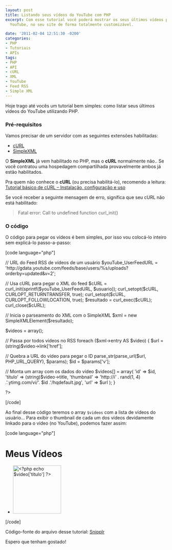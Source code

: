 ```yaml
---
layout: post
title: Listando seus vídeos do YouTube com PHP
excerpt: Com esse tutorial você poderá mostrar os seus últimos vídeos publicados no
  YouTube, no seu site de forma totalmente customizável.

date: '2011-02-04 12:51:30 -0200'
categories:
- PHP
- Tutoriais
- APIs
tags:
- PHP
- API
- cURL
- XML
- YouTube
- Feed RSS
- Simple XML
---
```

<p>Hoje trago até vocês um tutorial bem simples: como listar seus últimos vídeos do YouTube utilizando PHP.</p>
<h3>Pré-requisitos</h3>
<p>Vamos precisar de um servidor com as seguintes extensões habilitadas:</p>
<ul>
<li><a href="http://php.net/manual/book.curl.php">cURL</a></li>
<li><a href="http://php.net/manual/book.simplexml.php">SimpleXML</a></li>
</ul>
<p>O <strong>SimpleXML</strong> já vem habilitado no PHP, mas o <strong>cURL</strong> normalmente não.. Se você contratou uma hospedagem compartilhada provavelmente ambos já estão habilitados.</p>
<p>Pra quem não conhece o <strong>cURL</strong> (ou precisa habilitá-lo), recomendo a leitura: <a href="/tutorial-basico-de-curl-instalacao-configuracao-e-uso">Tutorial básico de cURL – Instalação, configuração e uso</a></p>
<p>Se você receber a seguinte mensagem de erro, significa que seu cURL não está habilitado:</p>
<blockquote><p>Fatal error: Call to undefined function curl_init()</p></blockquote>
<h3>O código</h3>
<p>O código para pegar os vídeos é bem simples, por isso vou colocá-lo inteiro sem explicá-lo passo-a-passo:</p>

[code language="php"]
<?php
// Seu usuário do YouTube
$usuario = 'videosimprovaveis';</p>
<p>// URL do Feed RSS de vídeos de um usuário
$youTube_UserFeedURL = 'http://gdata.youtube.com/feeds/base/users/%s/uploads?orderby=updated&v=2';</p>
<p>// Usa cURL para pegar o XML do feed
$cURL = curl_init(sprintf($youTube_UserFeedURL, $usuario));
curl_setopt($cURL, CURLOPT_RETURNTRANSFER, true);
curl_setopt($cURL, CURLOPT_FOLLOWLOCATION, true);
$resultado = curl_exec($cURL);
curl_close($cURL);</p>
<p>// Inicia o parseamento do XML com o SimpleXML
$xml = new SimpleXMLElement($resultado);</p>
<p>$videos = array();</p>
<p>// Passa por todos vídeos no RSS
foreach ($xml->entry AS $video) {
	$url = (string)$video->link['href'];</p>
<p>	// Quebra a URL do vídeo para pegar o ID
	parse_str(parse_url($url, PHP_URL_QUERY), $params);
	$id = $params['v'];</p>
<p>	// Monta um array com os dados do vídeo
	$videos[] = array(
		'id' => $id,
		'titulo' => (string)$video->title,
		'thumbnail' => 'http://i' . rand(1, 4) .'.ytimg.com/vi/'. $id .'/hqdefault.jpg',
		'url' => $url
	);
}</p>
<p>?>
[/code]

<p>Ao final desse código teremos o array <code>$videos</code> com a lista de vídeos do usuário... Para exibir o thumbnail de cada um dos vídeos devidamente linkado para o vídeo (no YouTube), podemos fazer assim:</p>

[code language="php"]
<h1>Meus Vídeos</h1></p>
<p><ul>
	<?php foreach ($videos AS $video) { ?>
	<li>
		<a href="<?php echo $video['url'] ?>" title="<?php echo $video['titulo'] ?>"><img src="<?php echo $video['thumbnail'] ?>" alt="<?php echo $video['titulo'] ?>" width="150" /></a>
	</li>
	<?php } ?>
</ul>
[/code]

<p>Código-fonte do arquivo desse tutorial: <a href="http://snipplr.com/view/48433/listando-seus-vdeos-do-youtube-com-php/">Snipplr</a></p>
<p>Espero que tenham gostado!</p>
